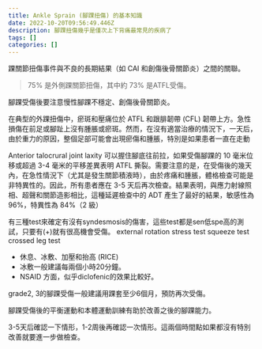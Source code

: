 ```yaml
---
title: Ankle Sprain (腳踝扭傷) 的基本知識
date: 2022-10-20T09:56:49.446Z
description: 腳踝扭傷幾乎是僅次上下背痛最常見的疾病了
tags: []
categories: []
---
```

踝關節扭傷事件與不良的長期結果（如 CAI 和創傷後骨關節炎）之間的關聯。

> 75% 是外側踝關節扭傷，其中約 73% 是ATFL受傷。

腳踝受傷後要注意慢性腳踝不穩定、創傷後骨關節炎。

在典型的外踝扭傷中，瘀斑和壓痛位於 ATFL 和跟腓韌帶 (CFL) 韌帶上方。急性損傷在前足或腳趾上沒有腫脹或瘀斑。然而，在沒有適當治療的情況下，一天后，由於重力的原因，整個足部可能會出現瘀傷和腫脹，特別是如果患者一直在走動

Anterior talocrural joint laxity 可以握住腳底往前拉，如果受傷腳踝的 10 毫米位移或超過 3-4 毫米的平移差異表明 ATFL 撕裂。需要注意的是，在受傷後的幾天內，在急性情況下（尤其是發生關節積液時），由於疼痛和腫脹，體格檢查可能是非特異性的。因此，所有患者應在 3-5 天后再次檢查。結果表明，與應力射線照相、超聲和關節造影相比，這種延遲檢查中的 ADT 產生了最好的結果，敏感性為 96%，特異性為 84%（2 級）

有三種test來確定有沒有syndesmosis的傷害，這些test都是sen低spe高的測試，只要有(+)就有很高機會受傷。
  external rotation stress test
  squeeze test
  crossed leg test

* 休息、冰敷、加壓和抬高 (RICE)
* 冰敷一般建議每兩個小時20分鐘。
* NSAID 方面，似乎diclofenic的效果比較好。

grade2, 3的腳踝受傷一般建議用踝套至少6個月，預防再次受傷。

腳踝受傷後的平衡運動和本體運動訓練有助於改善之後的腳踝能力。

3-5天后確認一下情形，1-2周後再確認一次情形。這兩個時間點如果都沒有特別改善就要進一步做檢查。